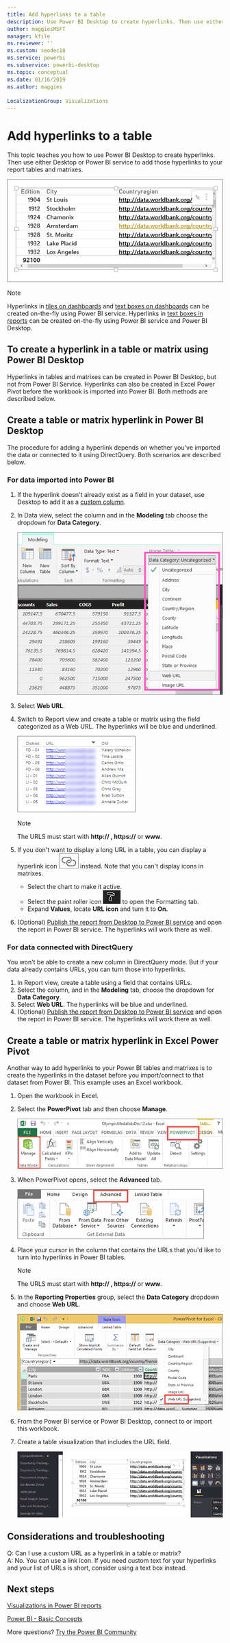 ```yaml
---
title: Add hyperlinks to a table
description: Use Power BI Desktop to create hyperlinks. Then use either Desktop or Power BI service to add those hyperlinks to your report tables and matrixes.
author: maggiesMSFT
manager: kfile
ms.reviewer: ''
ms.custom: seodec18
ms.service: powerbi
ms.subservice: powerbi-desktop
ms.topic: conceptual
ms.date: 01/16/2019
ms.author: maggies

LocalizationGroup: Visualizations
---
```

# Add hyperlinks to a table
This topic teaches you how to use Power BI Desktop to create hyperlinks. Then use either Desktop or Power BI service to add those hyperlinks to your report tables and matrixes. 

![Table with hyperlinks](media/power-bi-hyperlinks-in-tables/hyperlinkedtable.png)

> [!NOTE]
> Hyperlinks in [tiles on dashboards](service-dashboard-edit-tile.md) and [text boxes on dashboards](service-dashboard-add-widget.md) can be created on-the-fly using Power BI service. Hyperlinks in [text boxes in reports](service-add-hyperlink-to-text-box.md) can be created on-the-fly using Power BI service and Power BI Desktop.
> 

## To create a hyperlink in a table or matrix using Power BI Desktop
Hyperlinks in tables and matrixes can be created in Power BI Desktop, but not from Power BI Service. Hyperlinks can also be created in Excel Power Pivot before the workbook is imported into Power BI. Both methods are described below.

## Create a table or matrix hyperlink in Power BI Desktop
The procedure for adding a hyperlink depends on whether you've imported the data or connected to it using DirectQuery. Both scenarios are described below.

### For data imported into Power BI
1. If the hyperlink doesn't already exist as a field in your dataset, use Desktop to add it as a [custom column](desktop-common-query-tasks.md).
2. In Data view, select the column and in the **Modeling** tab choose the dropdown for **Data Category**.
   
    ![Data category dropdown list](media/power-bi-hyperlinks-in-tables/pbi_data_category.png)
3. Select **Web URL**.
4. Switch to Report view and create a table or matrix using the field categorized as a Web URL. The hyperlinks will be blue and underlined.

    ![Blue and underlined links](media/power-bi-hyperlinks-in-tables/power-bi-table-with-hyperlinks2.png)

    > [!NOTE]
    > The URLS must start with **http:// , https://** or **www**.
    >
   
1. If you don't want to display a long URL in a table, you can display a hyperlink icon  ![Hyperlink icon](media/power-bi-hyperlinks-in-tables/power-bi-hyperlink-icon.png) instead. Note that you can't display icons in matrixes.
   
   * Select the chart to make it active.
   * Select the paint roller icon ![Paint roller icon](media/power-bi-hyperlinks-in-tables/power-bi-paintroller.png) to open the Formatting tab.
   * Expand **Values**, locate **URL icon** and turn it to **On.**
6. (Optional) [Publish the report from Desktop to Power BI service](guided-learning/publishingandsharing.yml?tutorial-step=2) and open the report in Power BI service. The hyperlinks will work there as well.

### For data connected with DirectQuery
You won't be able to create a new column in DirectQuery mode.  But if your data already contains URLs, you can turn those into hyperlinks.

1. In Report view, create a table using a field that contains URLs.
2. Select the column, and in the **Modeling** tab, choose the dropdown for **Data Category**.
3. Select **Web URL**. The hyperlinks will be blue and underlined.
4. (Optional) [Publish the report from Desktop to Power BI service](guided-learning/publishingandsharing.yml?tutorial-step=2) and open the report in Power BI service. The hyperlinks will work there as well.

## Create a table or matrix hyperlink in Excel Power Pivot
Another way to add hyperlinks to your Power BI tables and matrixes is to create the hyperlinks in the dataset before you import/connect to that dataset from Power BI. This example uses an Excel workbook.

1. Open the workbook in Excel.
2. Select the **PowerPivot** tab and then choose **Manage**.
   
   ![Open PowerPivot in Excel](media/power-bi-hyperlinks-in-tables/createhyperlinkinpowerpivot2.png)
1. When PowerPivot opens, select the **Advanced** tab.
   
   ![PowerPivot Advanced tab](media/power-bi-hyperlinks-in-tables/createhyperlinkinpowerpivot3.png)
4. Place your cursor in the column that contains the URLs that you'd like to turn into hyperlinks in Power BI tables.
   
   > [!NOTE]
   > The URLS must start with **http:// , https://** or **www**.
   > 
5. In the **Reporting Properties** group, select the **Data Category** dropdown and choose **Web URL**. 
   
   ![Data category dropdown in Excel](media/power-bi-hyperlinks-in-tables/createhyperlinksnew.png)

6. From the Power BI service or Power BI Desktop, connect to or import this workbook.
7. Create a table visualization that includes the URL field.
   
   ![Create a table in Power BI with the URL field](media/power-bi-hyperlinks-in-tables/hyperlinksintables.gif)

## Considerations and troubleshooting
Q: Can I use a custom URL as a hyperlink in a table or matrix?    
A: No. You can use a link icon. If you need custom text for your hyperlinks and your list of URLs is short, consider using a text box instead.


## Next steps
[Visualizations in Power BI reports](visuals/power-bi-report-visualizations.md)

[Power BI - Basic Concepts](consumer/end-user-basic-concepts.md)

More questions? [Try the Power BI Community](http://community.powerbi.com/)

